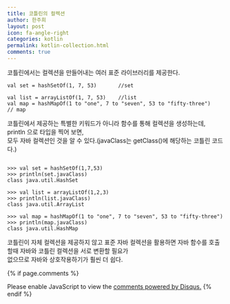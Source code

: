 ```yaml
---
title: 코틀린의 컬렉션
author: 한주희
layout: post
icon: fa-angle-right
categories: kotlin
permalink: kotlin-collection.html
comments: true
---
```


코틀린에서는 컬렉션을 만들어내는 여러 표준 라이브러리를 제공한다.
```Kotiln
val set = hashSetOf(1, 7, 53)       //set

val list = arrayListOf(1, 7, 53)    //list
val map = hashMapOf(1 to "one", 7 to "seven", 53 to "fifty-three")   // map
```

코틀린에서 제공하는 특별한 키워드가 아니라 함수를 통해 컬렉션을 생성하는데, println 으로 타입을 찍어 보면,
<br>모두 자바 컬렉션인 것을 알 수 있다.(javaClass는 getClass()에 해당하는 코틀린 코드다.)
```Kotiln

>>> val set = hashSetOf(1,7,53)
>>> println(set.javaClass)
class java.util.HashSet

>>> val list = arrayListOf(1,2,3)
>>> println(list.javaClass)
class java.util.ArrayList

>>> val map = hashMapOf(1 to "one", 7 to "seven", 53 to "fifty-three")
>>> println(map.javaClass)
class java.util.HashMap

```
 코틀린이 자체 컬렉션을 제공하지 않고 표준 자바 컬렉션을 활용하면 자바 함수를 호출 할때 자바와 코틀린 컬렉션을 서로 변환할 필요가
 <br>없으므로 자바와 상호작용하기가 훨씬 더 쉽다.




 {% if page.comments %}

 <div id="disqus_thread"></div>
 <script>

 /**
 *  RECOMMENDED CONFIGURATION VARIABLES: EDIT AND UNCOMMENT THE SECTION BELOW TO INSERT DYNAMIC VALUES FROM YOUR PLATFORM OR CMS.
 *  LEARN WHY DEFINING THESE VARIABLES IS IMPORTANT: https://disqus.com/admin/universalcode/#configuration-variables*/
 /*
 var disqus_config = function () {
 this.page.url = PAGE_URL;  // Replace PAGE_URL with your page's canonical URL variable
 this.page.identifier = PAGE_IDENTIFIER; // Replace PAGE_IDENTIFIER with your page's unique identifier variable
 };
 */
 (function() { // DON'T EDIT BELOW THIS LINE
 var d = document, s = d.createElement('script');
 s.src = 'https://juhee-studynote.disqus.com/embed.js';
 s.setAttribute('data-timestamp', +new Date());
 (d.head || d.body).appendChild(s);
 })();
 </script>
 <noscript>Please enable JavaScript to view the <a href="https://disqus.com/?ref_noscript">comments powered by Disqus.</a></noscript>
 {% endif %}
